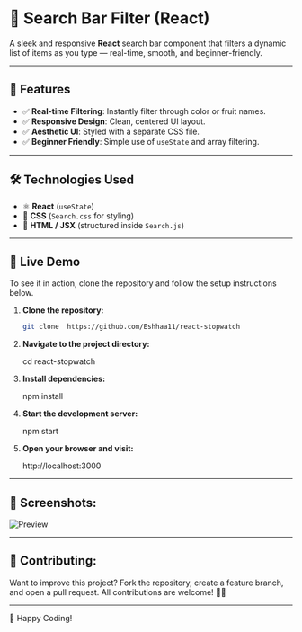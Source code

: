 # 🔎 Search Bar Filter (React)

A sleek and responsive **React** search bar component that filters a dynamic list of items as you type — real-time, smooth, and beginner-friendly.

---

## 📌 Features
- ✅ **Real-time Filtering**: Instantly filter through color or fruit names.
- ✅ **Responsive Design**: Clean, centered UI layout.
- ✅ **Aesthetic UI**: Styled with a separate CSS file.
- ✅ **Beginner Friendly**: Simple use of `useState` and array filtering.

---

## 🛠️ Technologies Used
- ⚛️ **React** (`useState`)
- 🎨 **CSS** (`Search.css` for styling)
- 📄 **HTML / JSX** (structured inside `Search.js`)

---

## 🚀 Live Demo
To see it in action, clone the repository and follow the setup instructions below.

1. **Clone the repository:**

   ```bash
   git clone  https://github.com/Eshhaa11/react-stopwatch
   
   
2. **Navigate to the project directory:**

   cd  react-stopwatch

3. **Install dependencies:**

   npm install

4. **Start the development server:**

   npm start

5. **Open your browser and visit:**

   http://localhost:3000

---

 ## 🎨 Screenshots:
![Preview](./src/assets/demo.gif.gif)

 ---

 ## 🤝 Contributing:
 Want to improve this project? Fork the repository, create a feature branch, and open a pull request. All contributions are welcome! 🚀✨
 
 ---

 🎉 Happy Coding!
